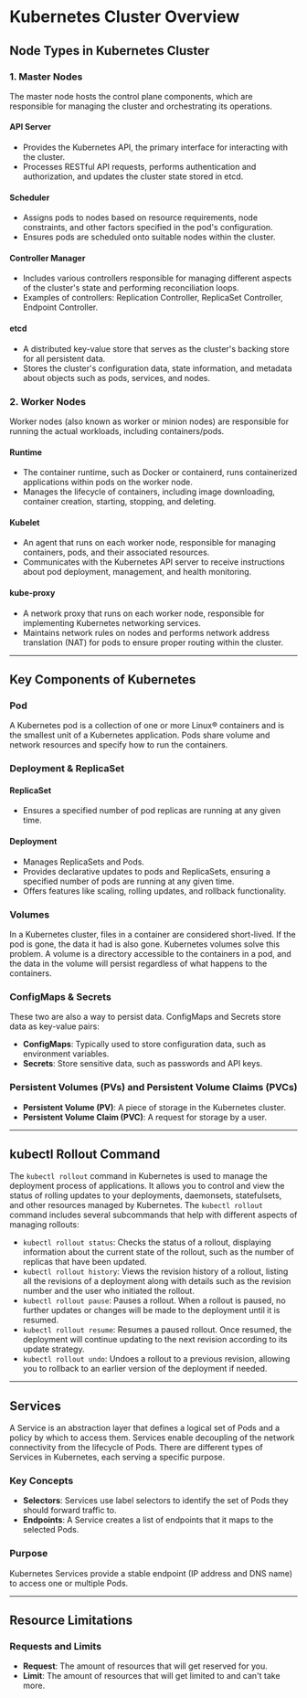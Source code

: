 # Kubernetes Cluster Overview

## Node Types in Kubernetes Cluster

### 1. Master Nodes
The master node hosts the control plane components, which are responsible for managing the cluster and orchestrating its operations.

#### API Server
- Provides the Kubernetes API, the primary interface for interacting with the cluster.
- Processes RESTful API requests, performs authentication and authorization, and updates the cluster state stored in etcd.

#### Scheduler
- Assigns pods to nodes based on resource requirements, node constraints, and other factors specified in the pod's configuration.
- Ensures pods are scheduled onto suitable nodes within the cluster.

#### Controller Manager
- Includes various controllers responsible for managing different aspects of the cluster's state and performing reconciliation loops.
- Examples of controllers: Replication Controller, ReplicaSet Controller, Endpoint Controller.

#### etcd
- A distributed key-value store that serves as the cluster's backing store for all persistent data.
- Stores the cluster's configuration data, state information, and metadata about objects such as pods, services, and nodes.

### 2. Worker Nodes
Worker nodes (also known as worker or minion nodes) are responsible for running the actual workloads, including containers/pods.

#### Runtime
- The container runtime, such as Docker or containerd, runs containerized applications within pods on the worker node.
- Manages the lifecycle of containers, including image downloading, container creation, starting, stopping, and deleting.

#### Kubelet
- An agent that runs on each worker node, responsible for managing containers, pods, and their associated resources.
- Communicates with the Kubernetes API server to receive instructions about pod deployment, management, and health monitoring.

#### kube-proxy
- A network proxy that runs on each worker node, responsible for implementing Kubernetes networking services.
- Maintains network rules on nodes and performs network address translation (NAT) for pods to ensure proper routing within the cluster.

---

## Key Components of Kubernetes

### Pod
A Kubernetes pod is a collection of one or more Linux® containers and is the smallest unit of a Kubernetes application. Pods share volume and network resources and specify how to run the containers.

### Deployment & ReplicaSet

#### ReplicaSet
- Ensures a specified number of pod replicas are running at any given time.

#### Deployment
- Manages ReplicaSets and Pods.
- Provides declarative updates to pods and ReplicaSets, ensuring a specified number of pods are running at any given time.
- Offers features like scaling, rolling updates, and rollback functionality.

### Volumes
In a Kubernetes cluster, files in a container are considered short-lived. If the pod is gone, the data it had is also gone. Kubernetes volumes solve this problem. A volume is a directory accessible to the containers in a pod, and the data in the volume will persist regardless of what happens to the containers.

### ConfigMaps & Secrets
These two are also a way to persist data. ConfigMaps and Secrets store data as key-value pairs:
- **ConfigMaps**: Typically used to store configuration data, such as environment variables.
- **Secrets**: Store sensitive data, such as passwords and API keys.

### Persistent Volumes (PVs) and Persistent Volume Claims (PVCs)
- **Persistent Volume (PV)**: A piece of storage in the Kubernetes cluster.
- **Persistent Volume Claim (PVC)**: A request for storage by a user.

---

## kubectl Rollout Command
The `kubectl rollout` command in Kubernetes is used to manage the deployment process of applications. It allows you to control and view the status of rolling updates to your deployments, daemonsets, statefulsets, and other resources managed by Kubernetes. The `kubectl rollout` command includes several subcommands that help with different aspects of managing rollouts:

- `kubectl rollout status`: Checks the status of a rollout, displaying information about the current state of the rollout, such as the number of replicas that have been updated.
- `kubectl rollout history`: Views the revision history of a rollout, listing all the revisions of a deployment along with details such as the revision number and the user who initiated the rollout.
- `kubectl rollout pause`: Pauses a rollout. When a rollout is paused, no further updates or changes will be made to the deployment until it is resumed.
- `kubectl rollout resume`: Resumes a paused rollout. Once resumed, the deployment will continue updating to the next revision according to its update strategy.
- `kubectl rollout undo`: Undoes a rollout to a previous revision, allowing you to rollback to an earlier version of the deployment if needed.

---

## Services
A Service is an abstraction layer that defines a logical set of Pods and a policy by which to access them. Services enable decoupling of the network connectivity from the lifecycle of Pods. There are different types of Services in Kubernetes, each serving a specific purpose.

### Key Concepts

- **Selectors**: Services use label selectors to identify the set of Pods they should forward traffic to.
- **Endpoints**: A Service creates a list of endpoints that it maps to the selected Pods.

### Purpose
Kubernetes Services provide a stable endpoint (IP address and DNS name) to access one or multiple Pods.

---

## Resource Limitations

### Requests and Limits
- **Request**: The amount of resources that will get reserved for you.
- **Limit**: The amount of resources that will get limited to and can't take more.
